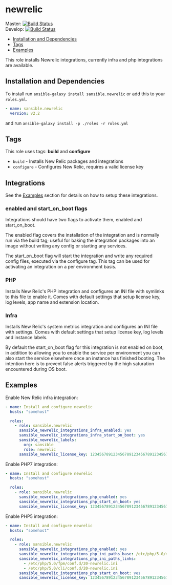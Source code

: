 # newrelic

Master: [![Build Status](https://travis-ci.org/sansible/newrelic.svg?branch=master)](https://travis-ci.org/sansible/newrelic)  
Develop: [![Build Status](https://travis-ci.org/sansible/newrelic.svg?branch=develop)](https://travis-ci.org/sansible/newrelic)

* [Installation and Dependencies](#installation-and-dependencies)
* [Tags](#tags)
* [Examples](#examples)

This role installs Newrelic integrations, currently infra and php integrations
are available.




## Installation and Dependencies

To install run `ansible-galaxy install sansible.newrelic` or add this to your
`roles.yml`.

```YAML
- name: sansible.newrelic
  version: v2.2
```

and run `ansible-galaxy install -p ./roles -r roles.yml`




## Tags

This role uses tags: **build** and **configure**

* `build` - Installs New Relic packages and integrations
* `configure` - Configures New Relic, requires a valid license key




## Integrations

See the [Examples](#examples) section for details on how to setup these
integrations.

### enabled and start_on_boot flags

Integrations should have two flags to activate them, enabled and start_on_boot.

The enabled flag covers the installation of the integration and is normally
run via the build tag; useful for baking the integration packages
into an image without writing any config or starting any services.

The start_on_boot flag will start the integration and write any required
config files, executed via the configure tag. This tag can be used for
activating an integration on a per environment basis.

### PHP

Installs New Relic's PHP integration and configures an INI file with symlinks
to this file to enable it. Comes with default settings that setup license key,
log levels, app name and extension location.

### Infra

Installs New Relic's system metrics integration and configures an INI file with
settings. Comes with default settings that setup license key, log levels and
instance labels.

By default the start_on_boot flag for this integration is not enabled on boot,
in addition to allowing you to enable the service per environment you can also
start the service elsewhere once an instance has finished booting. The intention
here is to prevent false alerts triggered by the high saturation encountered
during OS boot.




## Examples

Enable New Relic infra integration:

```YAML
- name: Install and configure newrelic
  hosts: "somehost"

  roles:
    - role: sansible.newrelic
      sansible_newrelic_integrations_infra_enabled: yes
      sansible_newrelic_integrations_infra_start_on_boot: yes
      sansible_newrelic_labels:
        org: sansible
        role: newrelic
      sansible_newrelic_license_key: 123456789123456789123456789123456789
```

Enable PHP7 integration:

```YAML
- name: Install and configure newrelic
  hosts: "somehost"

  roles:
    - role: sansible.newrelic
      sansible_newrelic_integrations_php_enabled: yes
      sansible_newrelic_integrations_php_start_on_boot: yes
      sansible_newrelic_license_key: 123456789123456789123456789123456789
```

Enable PHP5 integration:

```YAML
- name: Install and configure newrelic
  hosts: "somehost"

  roles:
    - role: sansible.newrelic
      sansible_newrelic_integrations_php_enabled: yes
      sansible_newrelic_integrations_php_ini_paths_base: /etc/php/5.0/mods-available/newrelic.ini
      sansible_newrelic_integrations_php_ini_paths_links:
        - /etc/php/5.0/fpm/conf.d/20-newrelic.ini
        - /etc/php/5.0/cli/conf.d/20-newrelic.ini
      sansible_newrelic_integrations_php_start_on_boot: yes
      sansible_newrelic_license_key: 123456789123456789123456789123456789
```

